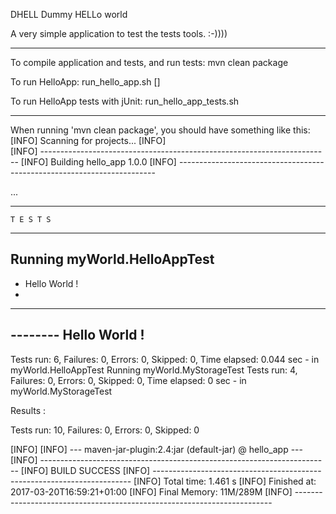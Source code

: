 DHELL
Dummy HELLo world

A very simple application to test the tests tools. :-))))

------------------------------------------------------------

To compile application and tests, and run tests:
   mvn clean package

To run HelloApp:
   run_hello_app.sh [<arguments>]

To run HelloApp tests with jUnit:
   run_hello_app_tests.sh

------------------------------------------------------------

When running 'mvn clean package', you should have something like this:
   [INFO] Scanning for projects...
   [INFO]                                                                         
   [INFO] ------------------------------------------------------------------------
   [INFO] Building hello_app 1.0.0
   [INFO] ------------------------------------------------------------------------

   ...

   -------------------------------------------------------
    T E S T S
   -------------------------------------------------------
   Running myWorld.HelloAppTest
   -
   - Hello World !
   -
   --------
   -------- Hello World !
   --------
   Tests run: 6, Failures: 0, Errors: 0, Skipped: 0, Time elapsed: 0.044 sec - in myWorld.HelloAppTest
   Running myWorld.MyStorageTest
   Tests run: 4, Failures: 0, Errors: 0, Skipped: 0, Time elapsed: 0 sec - in myWorld.MyStorageTest
   
   Results :
   
   Tests run: 10, Failures: 0, Errors: 0, Skipped: 0
   
   [INFO] 
   [INFO] --- maven-jar-plugin:2.4:jar (default-jar) @ hello_app ---
   [INFO] ------------------------------------------------------------------------
   [INFO] BUILD SUCCESS
   [INFO] ------------------------------------------------------------------------
   [INFO] Total time: 1.461 s
   [INFO] Finished at: 2017-03-20T16:59:21+01:00
   [INFO] Final Memory: 11M/289M
   [INFO] ------------------------------------------------------------------------
